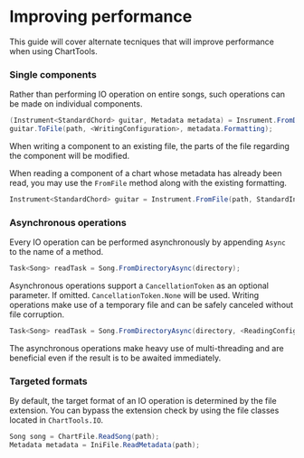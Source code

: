 # Improving performance

This guide will cover alternate tecniques that will improve performance when using ChartTools.

### Single components

Rather than performing IO operation on entire songs, such operations can be made on individual components.

```c#
(Instrument<StandardChord> guitar, Metadata metadata) = Insrument.FromDirectory(directory, StandardInstrumentIdentity.LeadGuitar);
guitar.ToFile(path, <WritingConfiguration>, metadata.Formatting);
```

When writing a component to an existing file, the parts of the file regarding the component will be modified.

When reading a component of a chart whose metadata has already been read, you may use the `FromFile` method along with the existing formatting.

```c#
Instrument<StandardChord> guitar = Instrument.FromFile(path, StandardInstrumentIdentity.LeadGuitar, <ReadingConfiguration>, metadata.Formatting);
```

### Asynchronous operations

Every IO operation can be performed asynchronously by appending `Async` to the name of a method.

```c#
Task<Song> readTask = Song.FromDirectoryAsync(directory);
```

Asynchronous operations support a `CancellationToken` as an optional parameter. If omitted. `CancellationToken.None` will be used. Writing operations make use of a temporary file and can be safely canceled without file corruption.

```c#
Task<Song> readTask = Song.FromDirectoryAsync(directory, <ReadingConfiguration>, cancellationToken);
```

The asynchronous operations make heavy use of multi-threading and are beneficial even if the result is to be awaited immediately.

### Targeted formats

By default, the target format of an IO operation is determined by the file extension. You can bypass the extension check by using the file classes located in `ChartTools.IO`.

```c#
Song song = ChartFile.ReadSong(path);
Metadata metadata = IniFile.ReadMetadata(path);
```
